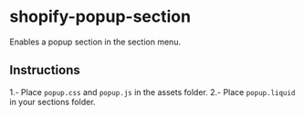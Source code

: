 # shopify-popup-section

Enables a popup section in the section menu.

## Instructions

1.- Place `popup.css` and `popup.js` in the assets folder.
2.- Place `popup.liquid` in your sections folder.

